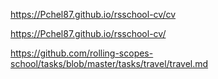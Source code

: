 https://Pchel87.github.io/rsschool-cv/cv

https://Pchel87.github.io/rsschool-cv/

https://github.com/rolling-scopes-school/tasks/blob/master/tasks/travel/travel.md
